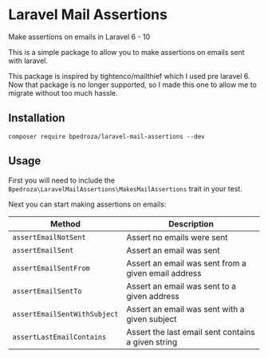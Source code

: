 # Laravel Mail Assertions
Make assertions on emails in Laravel 6 - 10

This is a simple package to allow you to make assertions on emails sent with laravel.

This package is inspired by tightenco/mailthief which I used pre laravel 6. Now that
package is no longer supported, so I made this one to allow me to migrate without too
much hassle.

## Installation

`composer require bpedroza/laravel-mail-assertions --dev`

## Usage

First you will need to include the `Bpedroza\LaravelMailAssertions\MakesMailAssertions` trait
in your test.

Next you can start making assertions on emails:

| Method | Description |
| ------ | ----------- |
| `assertEmailNotSent` | Assert no emails were sent |
| `assertEmailSent` | Assert an email was sent |
| `assertEmailSentFrom` | Assert an email was sent from a given email address |
| `assertEmailSentTo` | Assert an email was sent to a given address |
| `assertEmailSentWithSubject` | Assert an email was sent with a given subject |
| `assertLastEmailContains` | Assert the last email sent contains a given string |
